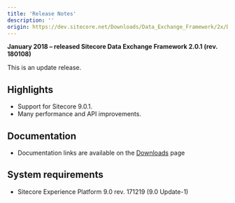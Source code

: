 ```yaml
---
title: 'Release Notes'
description: ''
origin: https://dev.sitecore.net/Downloads/Data_Exchange_Framework/2x/Data_Exchange_Framework_201/Release_Notes
---
```


**January 2018 – released Sitecore Data Exchange Framework 2.0.1 (rev. 180108)**

This is an update release.

## Highlights

- Support for Sitecore 9.0.1.
- Many performance and API improvements.

## Documentation

- Documentation links are available on the [Downloads](/downloads/Data_Exchange_Framework/2x/Data_Exchange_Framework_201) page

## System requirements

- Sitecore Experience Platform 9.0 rev. 171219 (9.0 Update-1)

